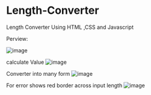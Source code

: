 # Length-Converter
Length Converter Using HTML ,CSS and Javascript

Perview:

![image](https://github.com/Shivani8693/Length-Converter/assets/87440737/7bfd58c7-26eb-4f8c-93ae-7a23489da483)

calculate Value
![image](https://github.com/Shivani8693/Length-Converter/assets/87440737/712abdd6-a9d9-4540-99aa-b3c8e6510520)

Converter into many form
![image](https://github.com/Shivani8693/Length-Converter/assets/87440737/2a25a988-bc7c-4fb2-aea2-857f84c3bd4a)

For error shows red border across input length
![image](https://github.com/Shivani8693/Length-Converter/assets/87440737/790caf8b-efe1-47df-a384-fdee5a1cf179)




